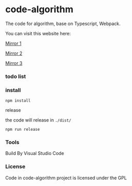 # code-algorithm
The code for algorithm, base on Typescript, Webpack.


You can visit this website here:

[Mirror 1](https://github.com/flyher/code-algorithm)

[Mirror 2](https://algorithm.99diary.com)

[Mirror 3](https://www.99diary.com/code-algorithm/)

### todo list

### install


```shell
npm install
```

release

the code will release in `./dist/`
```
npm run release
```

### Tools

Build By Visual Studio Code

### License

Code in code-algorithm project is licensed under the GPL